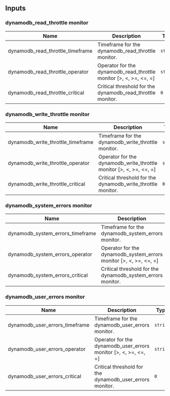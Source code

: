 ## Inputs

### dynamodb_read_throttle monitor

| Name | Description | Type | Default | Required |
|------|-------------|------|---------|:--------:|
| dynamodb_read_throttle_timeframe | Timeframe for the dynamodb_read_throttle monitor. | `string`| `"last_5m"` | no |
| dynamodb_read_throttle_operator | Operator for the dynamodb_read_throttle monitor [>, <, >=, <=, =] | `string`| `">"` | no |
| dynamodb_read_throttle_critical | Critical threshold for the dynamodb_read_throttle monitor. | `0` | `number`| no |


### dynamodb_write_throttle monitor

| Name | Description | Type | Default | Required |
|------|-------------|------|---------|:--------:|
| dynamodb_write_throttle_timeframe | Timeframe for the dynamodb_write_throttle monitor. | `string`| `"last_5m"` | no |
| dynamodb_write_throttle_operator | Operator for the dynamodb_write_throttle monitor [>, <, >=, <=, =] | `string`| `">"` | no |
| dynamodb_write_throttle_critical | Critical threshold for the dynamodb_write_throttle monitor. | `0` | `number`| no |


### dynamodb_system_errors monitor

| Name | Description | Type | Default | Required |
|------|-------------|------|---------|:--------:|
| dynamodb_system_errors_timeframe | Timeframe for the dynamodb_system_errors monitor. | `string`| `"last_5m"` | no |
| dynamodb_system_errors_operator | Operator for the dynamodb_system_errors monitor [>, <, >=, <=, =] | `string`| `">"` | no |
| dynamodb_system_errors_critical | Critical threshold for the dynamodb_system_errors monitor. | `0` | `number`| no |


### dynamodb_user_errors monitor

| Name | Description | Type | Default | Required |
|------|-------------|------|---------|:--------:|
| dynamodb_user_errors_timeframe | Timeframe for the dynamodb_user_errors monitor. | `string`| `"last_5m"` | no |
| dynamodb_user_errors_operator | Operator for the dynamodb_user_errors monitor [>, <, >=, <=, =] | `string`| `">"` | no |
| dynamodb_user_errors_critical | Critical threshold for the dynamodb_user_errors monitor. | `0` | `number`| no |

